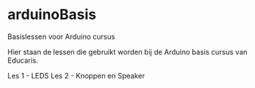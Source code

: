 # arduinoBasis
Basislessen voor Arduino cursus

Hier staan de lessen die gebruikt worden bij de Arduino basis cursus van Educaris.

Les 1 - LEDS
Les 2 - Knoppen en Speaker
